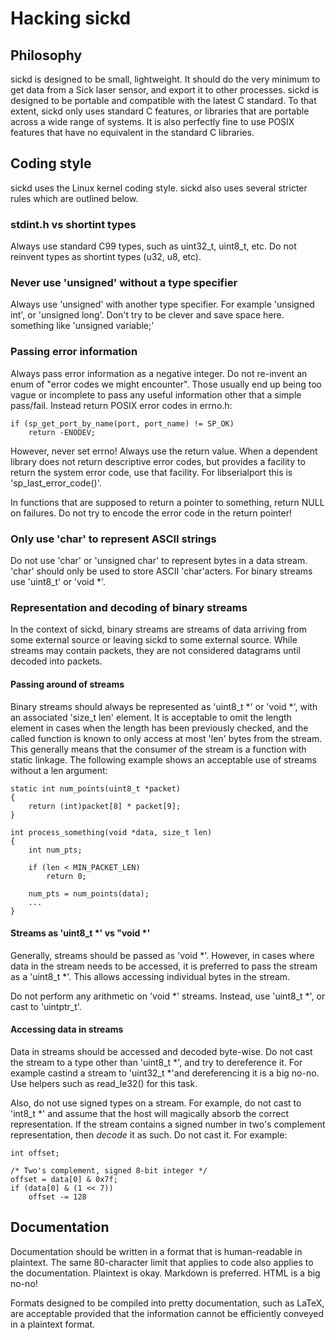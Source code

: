 # Hacking sickd

## Philosophy

sickd is designed to be small, lightweight. It should do the very minimum to get
data from a Sick laser sensor, and export it to other processes. sickd is
designed to be portable and compatible with the latest C standard. To that
extent, sickd only uses standard C features, or libraries that are portable
across a wide range of systems. It is also perfectly fine to use POSIX features
that have no equivalent in the standard C libraries.

## Coding style

sickd uses the Linux kernel coding style.  sickd also uses several stricter
rules which are outlined below.

### stdint.h vs shortint types

Always use standard C99 types, such as uint32_t, uint8_t, etc. Do not reinvent
types as shortint types (u32, u8, etc).


### Never use 'unsigned' without a type specifier

Always use 'unsigned' with another type specifier. For example 'unsigned int',
or 'unsigned long'. Don't try to be clever and save space here. something like
'unsigned variable;'

### Passing error information

Always pass error information as a negative integer. Do not re-invent an enum
of "error codes we might encounter". Those usually end up being too vague or
incomplete to pass any useful information other that a simple pass/fail.
Instead return POSIX error codes in errno.h:

	if (sp_get_port_by_name(port, port_name) != SP_OK)
		return -ENODEV;

However, never set errno! Always use the return value. When a dependent library
does not return descriptive error codes, but provides a facility to return the
system error code, use that facility. For libserialport this is
'sp_last_error_code()'.

In functions that are supposed to return a pointer to something, return NULL on
failures. Do not try to encode the error code in the return pointer!

### Only use 'char' to represent ASCII strings

Do not use 'char' or 'unsigned char' to represent bytes in a data stream. 'char'
should only be used to store ASCII 'char'acters. For binary streams use
'uint8_t' or 'void *'.

### Representation and decoding of binary streams

In the context of sickd, binary streams are streams of data arriving from some
external source or leaving sickd to some external source. While streams may
contain packets, they are not considered datagrams until decoded into packets.

#### Passing around of streams

Binary streams should always be represented as 'uint8_t *' or 'void *', with an
associated 'size_t len' element. It is acceptable to omit the length element
in cases when the length has been previously checked, and the called function is
known to only access at most 'len' bytes from the stream. This generally means
that the consumer of the stream is a function with static linkage.
The following example shows an acceptable use of streams without a len argument:

	static int num_points(uint8_t *packet)
	{
		return (int)packet[8] * packet[9];
	}

	int process_something(void *data, size_t len)
	{
		int num_pts;

		if (len < MIN_PACKET_LEN)
			return 0;

		num_pts = num_points(data);
		...
	}

#### Streams as 'uint8_t *' vs "void *'

Generally, streams should be passed as 'void *'. However, in cases where data in
the stream needs to be accessed, it is preferred to pass the stream as a
'uint8_t *'. This allows accessing individual bytes in the stream.

Do not perform any arithmetic on 'void *' streams. Instead, use 'uint8_t *', or
cast to 'uintptr_t'.

#### Accessing data in streams

Data in streams should be accessed and decoded byte-wise. Do not cast the
stream to a type other than 'uint8_t *', and try to dereference it. For example
castind a stream to 'uint32_t *'and dereferencing it is a big no-no. Use
helpers such as read_le32() for this task.

Also, do not use signed types on a stream. For example, do not cast to
'int8_t *' and assume that the host will magically absorb the correct
representation. If the stream contains a signed number in two's complement
representation, then _decode_ it as such. Do not cast it. For example:

	int offset;

	/* Two's complement, signed 8-bit integer */
	offset = data[0] & 0x7f;
	if (data[0] & (1 << 7))
		offset -= 128

## Documentation

Documentation should be written in a format that is human-readable in plaintext.
The same 80-character limit that applies to code also applies to the
documentation. Plaintext is okay.  Markdown is preferred. HTML is a big no-no!

Formats designed to be compiled into pretty documentation, such as LaTeX, are
acceptable provided that the information cannot be efficiently conveyed in a
plaintext format.
